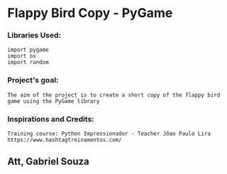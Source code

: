 # Flappy Bird Copy - PyGame


### Libraries Used:

    import pygame
    import os
    import random


### Project's goal:

    The aim of the project is to create a short copy of the flappy bird game using the PyGame library


### Inspirations and Credits:

    Training course: Python Impressionador - Teacher Jõao Paulo Lira
    https://www.hashtagtreinamentos.com/
  
  
## Att, Gabriel Souza
